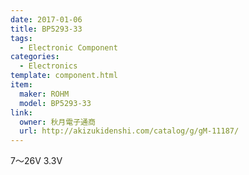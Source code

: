 ```yaml
---
date: 2017-01-06
title: BP5293-33
tags:
  - Electronic Component
categories:
  - Electronics
template: component.html
item:
  maker: ROHM
  model: BP5293-33
link:
  owner: 秋月電子通商
  url: http://akizukidenshi.com/catalog/g/gM-11187/
---
```

7〜26V <i class="fa fa-arrow-right"></i> 3.3V
